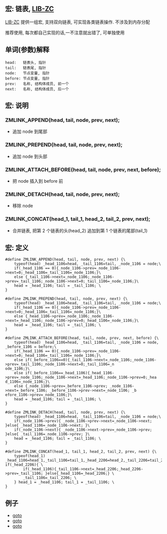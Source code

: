 
## 宏: 链表, [LIB-ZC](./README.md)

[LIB-ZC](./README.md) 提供一组宏,
支持双向链表, 可实现各类链表操作. 不涉及到内存分配

推荐使用, 每次都自己实现的话,一不注意就出错了, 可单独使用

## 单词(参数)解释

```
head:   链表头, 指针
tail:   链表尾, 指针
node:   节点变量, 指针
before: 节点变量, 指针
prev:   名称, 结构体成员, 前一个
next:   名称, 结构体成员, 后一个
```

## 宏: 说明

### ZMLINK_APPEND(head, tail, node, prev, next);

* 追加 node 到尾部 


### ZMLINK_PREPEND(head, tail, node, prev, next);

* 追加 node 到头部

### ZMLINK_ATTACH_BEFORE(head, tail, node, prev, next, before);

* 把 node 插入到 before 前

### ZMLINK_DETACH(head, tail, node, prev, next);

* 移除 node

### ZMLINK_CONCAT(head_1, tail_1, head_2, tail_2, prev, next);

* 合并链表, 把第 2 个链表的头(head_2) 追加到第 1 个链表的尾部(tail_1)

## 宏: 定义

```
#define ZMLINK_APPEND(head, tail, node, prev, next) {\
    typeof(head) _head_1106=head, _tail_1106=tail, _node_1106 = node;\
    if(_head_1106 == 0){_node_1106->prev=_node_1106->next=0;_head_1106=_tail_1106=_node_1106;}\
    else {_tail_1106->next=_node_1106;_node_1106->prev=_tail_1106;_node_1106->next=0;_tail_1106=_node_1106;}\
    head = _head_1106; tail = _tail_1106; \
}

#define ZMLINK_PREPEND(head, tail, node, prev, next) {\
    typeof(head) _head_1106=head, _tail_1106=tail, _node_1106 = node;\
    if(_head_1106 == 0){_node_1106->prev=_node_1106->next=0;_head_1106=_tail_1106=_node_1106;}\
    else {_head_1106->prev=_node_1106;_node_1106->next=_head_1106;_node_1106->prev=0;_head_1106=_node_1106;}\
    head = _head_1106; tail = _tail_1106; \
}

#define ZMLINK_ATTACH_BEFORE(head, tail, node, prev, next, before) {\
    typeof(head) _head_1106=head, _tail_1106=tail, _node_1106 = node, _before_1106 = before;\
    if(_head_1106 == 0){_node_1106->prev=_node_1106->next=0;_head_1106=_tail_1106=_node_1106;}\
    else if(_before_1106==0){_tail_1106->next=_node_1106;_node_1106->prev=_tail_1106;_node_1106->next=0;_tail_1106=_n
ode_1106;}\
    else if(_before_1106==_head_1106){_head_1106->prev=_node_1106;_node_1106->next=_head_1106;_node_1106->prev=0;_hea
d_1106=_node_1106;}\
    else {_node_1106->prev=_before_1106->prev; _node_1106->next=_before_1106; _before_1106->prev->next=_node_1106; _b
efore_1106->prev=_node_1106;}\
    head = _head_1106; tail = _tail_1106; \
}

#define ZMLINK_DETACH(head, tail, node, prev, next) {\
    typeof(head) _head_1106=head, _tail_1106=tail, _node_1106 = node;\
    if(_node_1106->prev){ _node_1106->prev->next=_node_1106->next; }else{ _head_1106=_node_1106->next; }\
    if(_node_1106->next){ _node_1106->next->prev=_node_1106->prev; }else{ _tail_1106=_node_1106->prev; }\
    head = _head_1106; tail = _tail_1106; \
}

#define ZMLINK_CONCAT(head_1, tail_1, head_2, tail_2, prev, next) {\
    typeof(head_1) _head_1106=head_1,_tail_1106=tail_1,_head_2206=head_2,_tail_2206=tail_2; if(_head_2206){ \
        if(_head_1106){_tail_1106->next=_head_2206;_head_2206->prev=_tail_1106; }else{_head_1106=_head_2206;} \
        _tail_1106=_tail_2206; \
    } head_1 = _head_1106; tail_1 = _tail_1106; \
}
```

## 例子

* [goto](../blob/master/sample/stdlib/mlink.c)
* [goto](../blob/master/sample/stdlib/mlink2.c)
* [goto](../blob/master/src/stdlib/list.c)

